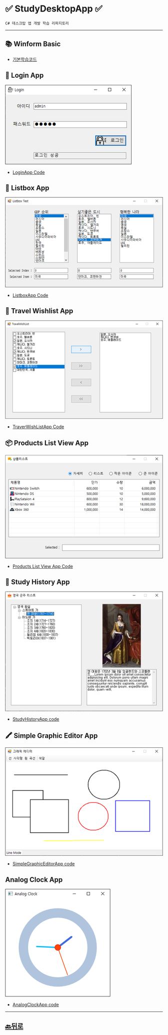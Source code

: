 # ✅ StudyDesktopApp ✅

```
C# 데스크탑 앱 개발 학습 리파지토리 
```
________________________________
## 📚 Winform Basic
* [기본학습코드](https://github.com/JaehyeonHeo/StudyDesktopApp/commit/f824c24b036f3d8b0685ed6ce9bf443d2b77dcae)

## 🔐 Login App 
![LoginAppMain](https://raw.githubusercontent.com/JaehyeonHeo/StudyDesktopApp/86314b00db138d1d2ecf2aa6fb22570a53c214be/images/LoginApp.png "LoginAppMain")  
* [LoginApp Code](WinformApp/PracticeWinApp/PracticeWInApp/LoginApp/FrmLogin.cs "소스코드")  

## 📃 Listbox App
![ListboxAppMain](https://github.com/JaehyeonHeo/StudyDesktopApp/blob/main/images/ListboxApp.png?raw=true "ListboxApp")
* [ListboxApp Code](WinformApp/ExcerciseWinApp/ListboxWinApp/FrmMain.cs "소스코드")

## 📝 Travel Wishlist App
![Travel Wishlist App](https://raw.githubusercontent.com/JaehyeonHeo/StudyDesktopApp/bf8ec2f448d97977ee423fa2473bb658ed4763d5/images/TravelWishListApp.png "TravelWishlist")
* [TraverWishListApp Code](WinformApp/ExcerciseWinApp/TravelWishlistApp/FrmMain.cs "소스코드")  

## 📦 Products List View App
![Products List View App](images/ListViewApp.png "Products List View App")
* [Products List View App Code](WinformApp/ExcerciseWinApp/ListViewApp/FrmMain.cs "소스코드")  

## 👑 Study History App
![StudyHistoryApp](images/StudyHistoryApp.png "study history app")
* [StudyHistoryApp code](WinformApp/ExcerciseWinApp/StudyHistoryApp/FrmMain.cs "소스코드")
  
## 🖍 Simple Graphic Editor App
![SimpleGraphicEditorApp](images/SimpleGraphicEditor.png "study history app")
* [SimpleGraphicEditorApp code](WinformApp/ExcerciseWinApp/SimpleGraphicEditor/FrmMain.cs "소스코드")

## Analog Clock App
![AnalogClock App](images/AnalogClockApp.png "analog clock app")
* [AnalogClockApp code](https://github.com/JaehyeonHeo/StudyDesktopApp/tree/main/WPF_App/WpfExcutiveBank/AnlogClockApp "소스코드")
_____________________________________________
## [🔙뒤로]( https://github.com/JaehyeonHeo)
